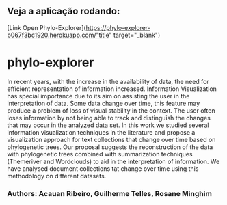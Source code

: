 ## Veja a aplicação rodando:
[Link Open Phylo-Explorer](https://phylo-explorer-b067f3bc1920.herokuapp.com/"title" target="_blank")

# phylo-explorer

In recent years, with the increase in the availability of data, the need for efficient representation of information increased. Information Visualization has special importance due to its aim on assisting the user in the interpretation of data. Some data change over time, this feature may produce a problem of loss of visual stability in the context. The user often loses information by not being able to track and distinguish the changes that may
occur in the analyzed data set. In this work we studied several information visualization techniques in the literature and propose a visualization approach for text collections that change over time based on phylogenetic trees. Our proposal suggests the reconstruction of the data with phylogenetic trees combined with summarization techniques (Themeriver and Wordclouds) to aid in the interpretation of information. We have analysed document collections tat change over time using this methodology on different datasets.

### Authors: Acauan Ribeiro, Guilherme Telles, Rosane Minghim
